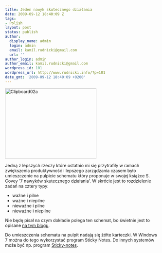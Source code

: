 ```yaml
---
title: Jeden nawyk skutecznego działania
date: 2009-09-12 18:40:09 Z
tags:
- Polish
layout: post
status: publish
author:
  display_name: admin
  login: admin
  email: kamil.rudnicki@gmail.com
  url: ''
author_login: admin
author_email: kamil.rudnicki@gmail.com
wordpress_id: 101
wordpress_url: http://www.rudnicki.info/?p=101
date_gmt: '2009-09-12 18:40:09 +0200'
---
```


<p><a href="http://www.rudnicki.info/wp-content/uploads/2009/09/Clipboard02a.png"><img class="size-medium wp-image-102 alignnone" title="Clipboard02a" src="http://www.rudnicki.info/wp-content/uploads/2009/09/Clipboard02a-300x232.png" alt="Clipboard02a" width="300" height="232" /></a></p>
<p><a href="http://www.rudnicki.info/wp-content/uploads/2009/09/Clipboard02a.png"></a>Jedną z lepszych rzeczy które ostatnio mi się przytrafiły w ramach zwiększenia produktywność i lepszego zarządzania czasem było umieszczenie na pulpicie schematu który proponuje w swojej książce S. Covey '7 nawyków skutecznego działania'. W skrócie jest to rozdzielenie zadań na cztery typy:</p>
<ul>
<li>ważne i pilne</li>
<li>ważne i niepilne</li>
<li>nieważne i pilne</li>
<li>nieważne i niepilne</li>
</ul>
<p>Nie będę pisał na czym dokładie polega ten schemat, bo świetnie jest to opisane <a href="http://zajaczkowski.org/2009/05/29/wazne-i-pilne/">na tym blogu</a>.</p>
<p>Do umieszczenia schematu na pulpit nadają się żółte karteczki. W Windows 7 można do tego wykorzystać program Sticky Notes. Do innych systemów może być np. program <a href="http://www.sticky-notes.net/">Sticky-notes</a>.</p>
